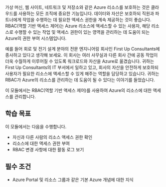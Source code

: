 가상 머신, 웹 사이트, 네트워크 및 저장소와 같은 Azure 리소스를 보호하는 것은 클라우드를 사용하는 모든 조직에 중요한 기능입니다. 데이터와 자산은 보호하되 직원과 파트너에게 작업을 수행하는 데 필요한 액세스 권한을 계속 제공하는 것이 좋습니다. RBAC(역할 기반 액세스 제어)는 Azure 리소스에 액세스할 수 있는 사용자, 해당 리소스로 수행할 수 있는 작업 및 액세스 권한이 있는 영역을 관리하는 데 도움이 되는 Azure의 권한 부여 시스템입니다.

예를 들어 회로 및 전기 설계 분야의 전문 엔지니어링 회사인 First Up Consultants에 종사하고 있다고 생각해 보세요. 이 회사는 여러 사무실과 다른 회사 간에 공동 작업이 더욱 수월하게 이루어질 수 있도록 워크로드와 자산을 Azure로 옮겼습니다. 귀하는 First Up Consultants의 IT 부서에서 일하고 있고, 회사의 자산을 안전하게 보호하되 사용자가 필요한 리소스에 액세스할 수 있게 해주는 역할을 담당하고 있습니다. 귀하는 RBAC가 Azure의 리소스를 관리하는 데 도움이 될 수 있다는 이야기를 들었습니다.

이 모듈에서는 RBAC(역할 기반 액세스 제어)를 사용하여 Azure의 리소스에 대한 액세스를 관리합니다.

## <a name="learning-objectives"></a>학습 목표

이 모듈에서는 다음을 수행합니다.

- 자신과 다른 사람의 리소스 액세스 권한 확인
- 리소스에 대한 액세스 권한 부여
- RBAC 변경 사항에 대한 활동 로그 보기

## <a name="prerequisites"></a>필수 조건

- Azure Portal 및 리소스 그룹과 같은 기본 Azure 개념에 대한 지식

